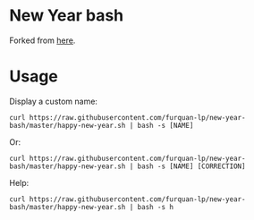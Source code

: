 # New Year bash

Forked from [here](https://github.com/subins2000/new-year-bash).

# Usage
Display a custom name:

    curl https://raw.githubusercontent.com/furquan-lp/new-year-bash/master/happy-new-year.sh | bash -s [NAME]
Or:

    curl https://raw.githubusercontent.com/furquan-lp/new-year-bash/master/happy-new-year.sh | bash -s [NAME] [CORRECTION]
Help:

    curl https://raw.githubusercontent.com/furquan-lp/new-year-bash/master/happy-new-year.sh | bash -s h
